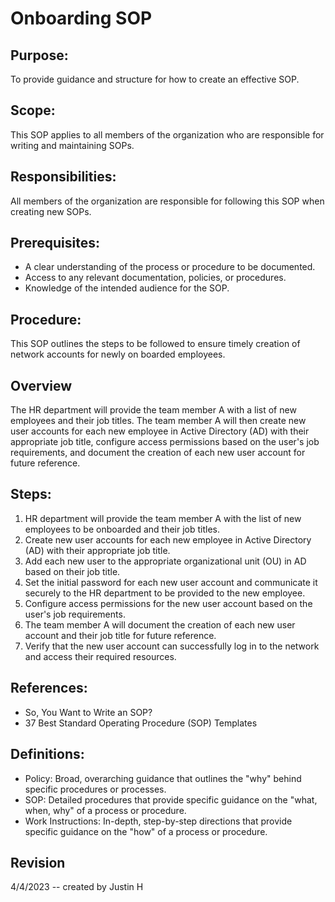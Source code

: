 
# Onboarding SOP

## Purpose:
To provide guidance and structure for how to create an effective SOP.

## Scope:
This SOP applies to all members of the organization who are responsible for writing and maintaining SOPs.

## Responsibilities:
All members of the organization are responsible for following this SOP when creating new SOPs.

## Prerequisites:
- A clear understanding of the process or procedure to be documented.
- Access to any relevant documentation, policies, or procedures.
- Knowledge of the intended audience for the SOP.

## Procedure:
This SOP outlines the steps to be followed to ensure timely creation of network accounts for newly on boarded employees.

## Overview
The HR department will provide the team member A with a list of new employees and their job titles. The team member A will then create new user accounts for each new employee in Active Directory (AD) with their appropriate job title, configure access permissions based on the user's job requirements, and document the creation of each new user account for future reference.

## Steps:
1. HR department will provide the team member A with the list of new employees to be onboarded and their job titles.
2. Create new user accounts for each new employee in Active Directory (AD) with their appropriate job title.
3. Add each new user to the appropriate organizational unit (OU) in AD based on their job title.
4. Set the initial password for each new user account and communicate it securely to the HR department to be provided to the new employee.
5. Configure access permissions for the new user account based on the user's job requirements.
6. The team member A will document the creation of each new user account and their job title for future reference.
7. Verify that the new user account can successfully log in to the network and access their required resources.


## References:
- So, You Want to Write an SOP?
- 37 Best Standard Operating Procedure (SOP) Templates

## Definitions:
- Policy: Broad, overarching guidance that outlines the "why" behind specific procedures or processes.
- SOP: Detailed procedures that provide specific guidance on the "what, when, why" of a process or procedure.
- Work Instructions: In-depth, step-by-step directions that provide specific guidance on the "how" of a process or procedure.

## Revision
4/4/2023 -- created by Justin H
